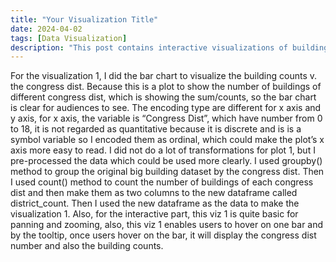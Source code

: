 ```yaml
---
title: "Your Visualization Title"
date: 2024-04-02
tags: [Data Visualization]
description: "This post contains interactive visualizations of building usage."
---
```



For the visualization 1, I did the bar chart to visualize the building counts v. the congress dist. Because this is a plot to show the number of buildings of different congress dist, which is showing the sum/counts, so the bar chart is clear for audiences to see. The encoding type are different for x axis and y axis, for x axis, the variable is “Congress Dist”, which have number from 0 to 18, it is not regarded as quantitative because it is discrete and is is a symbol variable so I encoded them as ordinal, which could make the plot’s x axis more easy to read. I did not do a lot of transformations for plot 1, but I pre-processed the data which could be used more clearly. I used groupby() method to group the original big building dataset by the congress dist. Then I used count() method to count the number of buildings of each congress dist and then make them as two columns to the new dataframe called district_count. Then I used the new dataframe as the data to make the visualization 1. Also, for the interactive part, this viz 1 is quite basic for panning and zooming, also, this viz 1 enables users to hover on one bar and by the tooltip, once users hover on the bar, it will display the congress dist number and also the building counts.


<script src="https://cdn.jsdelivr.net/npm/vega@5"></script>
<script src="https://cdn.jsdelivr.net/npm/vega-lite@4"></script>
<script src="https://cdn.jsdelivr.net/npm/vega-embed@6"></script>


<div id="viz1"></div>

<script type="text/javascript">
  fetch('https://raw.githubusercontent.com/0HANNING2/0HANNING2_jekyll_page/main/assets/json/viz1.json')
    .then(response => response.json())
    .then(vegaSpec => {
      vegaEmbed('#viz1', vegaSpec);
    })
    .catch(err => console.error(err));
</script>


